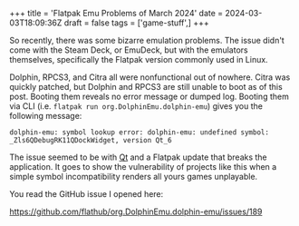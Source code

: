 +++
title = 'Flatpak Emu Problems of March 2024'
date = 2024-03-03T18:09:36Z
draft = false
tags = ['game-stuff',]
+++

So recently, there was some bizarre emulation problems. The issue didn't come with the Steam Deck, or EmuDeck, but with the emulators themselves, specifically the Flatpak version commonly used in Linux.

Dolphin, RPCS3, and Citra all were nonfunctional out of nowhere. Citra was quickly patched, but Dolphin and RPCS3 are still unable to boot as of this post. Booting them reveals no error message or dumped log. Booting them via CLI (i.e. ```flatpak run org.DolphinEmu.dolphin-emu```) gives you the following message:
```
dolphin-emu: symbol lookup error: dolphin-emu: undefined symbol: _Zls6QDebugRK11QDockWidget, version Qt_6
```
The issue seemed to be with [Qt](https://archlinux.org/todo/qt-662-abi-break/) and a Flatpak update that breaks the application. It goes to show the vulnerability of projects like this when a simple symbol incompatibility renders all yours games unplayable. 

You read the GitHub issue I opened here:

https://github.com/flathub/org.DolphinEmu.dolphin-emu/issues/189